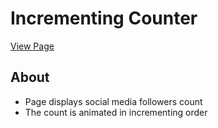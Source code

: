 # Incrementing Counter

[View Page](https://amrdesai.github.io/incrementing-counter/)

## About
- Page displays social media followers count
- The count is animated in incrementing order 

